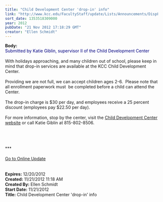 ```yaml
---
title: "Child Development Center 'drop-in' info"
link: "http://www.kcc.edu/FacultyStaff/update/Lists/Announcements/DispForm.aspx?ID=916"
sort_date: 1353518309000
year: 2012
pubDate: "21 Nov 2012 17:18:29 GMT"
creator: "Ellen Schmidt"
---
```


<div><b>Body:</b> <div class="ExternalClass70651380E29846DCBAA8C9F46F59B113">
<div><font color="#000080">Submitted by Katie Giblin, supervisor II of the Child Development Center</font></div>
<div> </div>
<div>With holidays approaching, and many children out of school, please keep in mind that drop-in services are available at the KCC Child Development Center.  </div>
<div> </div>
<div>Providing we are not full, we can accept children ages 2-6.  Please note that all enrollment paperwork must  be completed before a child can attend the Center.</div>
<div> </div>
<div>The drop-in charge is $30 per day, and employees receive a 25 percent discount (employees pay $22.50 per day).  </div>
<div> </div>
<div>For more information, stop by the center, visit the <a href="/archive/Pages/childcare.aspx">Child Development Center website</a> or call Katie Giblin at 815-802-8506.</div>
<div> </div>
<div> </div>
<div> </div>
<div> </div>
<div>
<div>***</div>
<div> </div>
<div><a href="/FacultyStaff/update/Pages/dailyupdate.aspx">Go to Online Update</a></div>
<div> </div><br /></div></div></div>
<div><b>Expires:</b> 12/20/2012</div>
<div><b>Created:</b> 11/21/2012 11:18 AM</div>
<div><b>Created By:</b> Ellen Schmidt</div>
<div><b>Start Date:</b> 11/21/2012</div>
<div><b>Title:</b> Child Development Center &#39;drop-in&#39; info</div>
